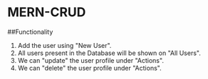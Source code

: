 # MERN-CRUD

##Functionality
1. Add the user using "New User".
2. All users present in the Database will be shown on "All Users".
3. We can "update" the user profile under "Actions".
4. We can "delete" the user profile under "Actions".
